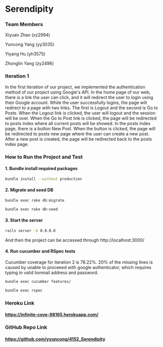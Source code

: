 
# Serendipity

### Team Members
Xiyuan Zhao (xz2994)
 
Yuncong Yang (yy3035)

Yiyang Hu (yh3575)

Zhonglin Yang (zy2496)

### Iteration 1
 In the first iteration of our project, we implemented the authentication method of our project using Google's API. In the home page of our
web, there is a link the user can click, and it will redirect the user to login using their Google account. While the user successfully logins,
the page will redirect to a page with two links. The first is Logout and the second is Go to Posts. When the Logout link is clicked, the user will logout 
 and the session will be over. When the Go to Post link is clicked, the page will be redirected to posts index where all current posts will be showed. 
 In the posts index page, there is a button New Post. When the button is clicked, the page will be redirected to posts new page where the user can
create a new post. After a new post is created, the page will be redirected back to the posts index page.

### How to Run the Project and Test

#### 1. Bundle install required packages
```sh
bundle install --without production
```
#### 2. Migrate and seed DB
```sh
bundle exec rake db:migrate
```
```sh
bundle exec rake db:seed
```
#### 3. Start the server
```sh
rails server -b 0.0.0.0
```
And then the project can be accessed through http://localhost:3000/
#### 4. Run cucumber and RSpec tests 
Cucumber coverage for iteration 2 is 78.22%. 20% of the missing lines is caused by unable to proceeed with google authenticator, which requires typing in valid lionmail address and password. 
```sh
bundle exec cucumber features/
```
```sh
bundle exec rspec
```

### Heroku Link
#### https://infinite-cove-98165.herokuapp.com/



### GitHub Repo Link
#### https://github.com/yyuncong/4152_Serendipity
